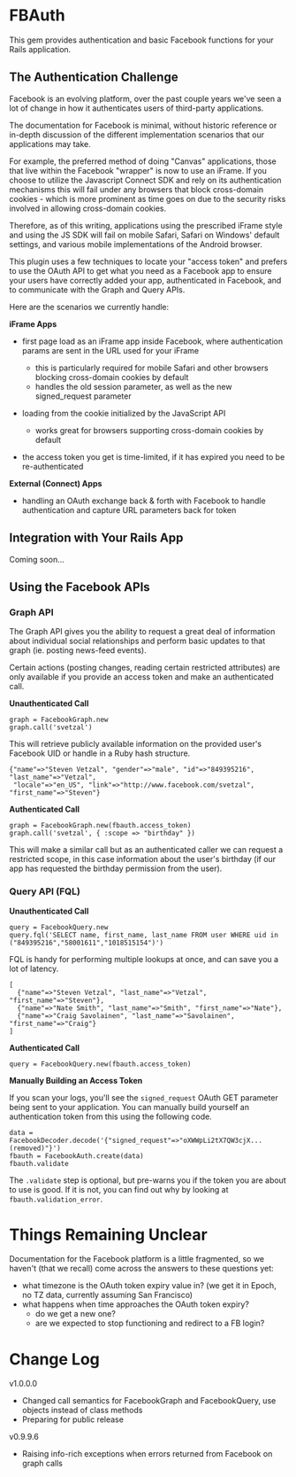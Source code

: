 # FBAuth #

This gem provides authentication and basic Facebook functions for your
Rails application.

## The Authentication Challenge ##

Facebook is an evolving platform, over the past couple years we've seen
a lot of change in how it authenticates users of third-party
applications.

The documentation for Facebook is minimal, without historic reference or
in-depth discussion of the different implementation scenarios that our
applications may take.

For example, the preferred method of doing "Canvas" applications, those
that live within the Facebook "wrapper" is now to use an iFrame. If you
choose to utilize the Javascript Connect SDK and rely on its
authentication mechanisms this will fail under any browsers that block
cross-domain cookies - which is more prominent as time goes on due to
the security risks involved in allowing cross-domain cookies.

Therefore, as of this writing, applications using the prescribed iFrame
style and using the JS SDK will fail on mobile Safari, Safari on
Windows' default settings, and various mobile implementations of the
Android browser.

This plugin uses a few techniques to locate your "access token" and
prefers to use the OAuth API to get what you need as a Facebook app to
ensure your users have correctly added your app, authenticated in
Facebook, and to communicate with the Graph and Query APIs.

Here are the scenarios we currently handle:

__iFrame Apps__

- first page load as an iFrame app inside Facebook, where authentication
  params are sent in the URL used for your iFrame
  - this is particularly required for mobile Safari and other browsers
    blocking cross-domain cookies by default
  - handles the old session parameter, as well as the new signed_request
    parameter

- loading from the cookie initialized by the JavaScript API
  - works great for browsers supporting cross-domain cookies by default

- the access token you get is time-limited, if it has expired you need
  to be re-authenticated

__External (Connect) Apps__

- handling an OAuth exchange back & forth with Facebook to handle
  authentication and capture URL parameters back for token

## Integration with Your Rails App ##

Coming soon...

## Using the Facebook APIs ##

### Graph API ###

The Graph API gives you the ability to request a great deal of
information about individual social relationships and perform basic
updates to that graph (ie. posting news-feed events).

Certain actions (posting changes, reading certain restricted attributes)
are only available if you provide an access token and make an
authenticated call.

__Unauthenticated Call__

    graph = FacebookGraph.new
    graph.call('svetzal')

This will retrieve publicly available information on the provided user's
Facebook UID or handle in a Ruby hash structure.

    {"name"=>"Steven Vetzal", "gender"=>"male", "id"=>"849395216", "last_name"=>"Vetzal",
     "locale"=>"en_US", "link"=>"http://www.facebook.com/svetzal", "first_name"=>"Steven"}

__Authenticated Call__

    graph = FacebookGraph.new(fbauth.access_token)
    graph.call('svetzal', { :scope => "birthday" })

This will make a similar call but as an authenticated caller we can
request a restricted scope, in this case information about the user's
birthday (if our app has requested the birthday permission from the
user).

### Query API (FQL) ###

__Unauthenticated Call__

    query = FacebookQuery.new
    query.fql('SELECT name, first_name, last_name FROM user WHERE uid in ("849395216","58001611","1018515154")')

FQL is handy for performing multiple lookups at once, and can save you a
lot of latency.

    [
      {"name"=>"Steven Vetzal", "last_name"=>"Vetzal", "first_name"=>"Steven"},
      {"name"=>"Nate Smith", "last_name"=>"Smith", "first_name"=>"Nate"},
      {"name"=>"Craig Savolainen", "last_name"=>"Savolainen", "first_name"=>"Craig"}
    ]

__Authenticated Call__

    query = FacebookQuery.new(fbauth.access_token)

__Manually Building an Access Token__

If you scan your logs, you'll see the `signed_request` OAuth GET
parameter being sent to your application. You can manually build
yourself an authentication token from this using the following code.

    data = FacebookDecoder.decode('{"signed_request"=>"oXWWpLi2tX7QW3cjX...(removed)"}')
    fbauth = FacebookAuth.create(data)
    fbauth.validate

The `.validate` step is optional, but pre-warns you if the token you are
about to use is good. If it is not, you can find out why by looking at
`fbauth.validation_error`.

# Things Remaining Unclear #

Documentation for the Facebook platform is a little fragmented, so we
haven't (that we recall) come across the answers to these questions yet:

- what timezone is the OAuth token expiry value in? (we get it in Epoch,
  no TZ data, currently assuming San Francisco)
- what happens when time approaches the OAuth token expiry?
    - do we get a new one?
    - are we expected to stop functioning and redirect to a FB login?

# Change Log #

v1.0.0.0

- Changed call semantics for FacebookGraph and FacebookQuery,
  use objects instead of class methods
- Preparing for public release

v0.9.9.6
 
- Raising info-rich exceptions when errors returned from
  Facebook on graph calls
